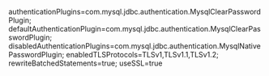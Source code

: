 authenticationPlugins=com.mysql.jdbc.authentication.MysqlClearPasswordPlugin;
defaultAuthenticationPlugin=com.mysql.jdbc.authentication.MysqlClearPasswordPlugin;
disabledAuthenticationPlugins=com.mysql.jdbc.authentication.MysqlNativePasswordPlugin;
enabledTLSProtocols=TLSv1,TLSv1.1,TLSv1.2;
rewriteBatchedStatements=true;
useSSL=true
